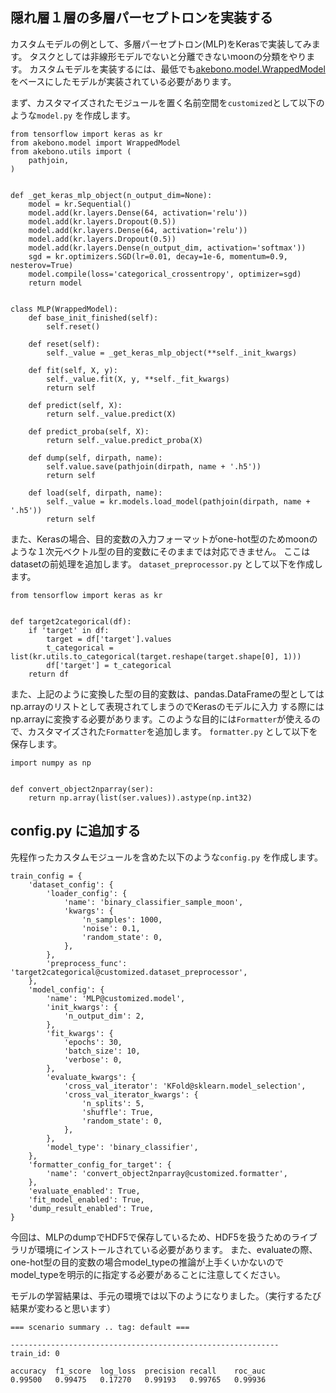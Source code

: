 ## 隠れ層１層の多層パーセプトロンを実装する

カスタムモデルの例として、多層パーセプトロン(MLP)をKerasで実装してみます。
タスクとしては非線形モデルでないと分離できないmoonの分類をやります。
カスタムモデルを実装するには、最低でも[akebono.model.WrappedModel](/sphinxapidocs/index.html#akebono.model.WrappedModel) をベースにしたモデルが実装されている必要があります。

まず、カスタマイズされたモジュールを置く名前空間を`customized`として以下のような`model.py` を作成します。

```
from tensorflow import keras as kr
from akebono.model import WrappedModel
from akebono.utils import (
    pathjoin,
)


def _get_keras_mlp_object(n_output_dim=None):
    model = kr.Sequential()
    model.add(kr.layers.Dense(64, activation='relu'))
    model.add(kr.layers.Dropout(0.5))
    model.add(kr.layers.Dense(64, activation='relu'))
    model.add(kr.layers.Dropout(0.5))
    model.add(kr.layers.Dense(n_output_dim, activation='softmax'))
    sgd = kr.optimizers.SGD(lr=0.01, decay=1e-6, momentum=0.9, nesterov=True)
    model.compile(loss='categorical_crossentropy', optimizer=sgd)
    return model


class MLP(WrappedModel):
    def base_init_finished(self):
        self.reset()

    def reset(self):
        self._value = _get_keras_mlp_object(**self._init_kwargs)

    def fit(self, X, y):
        self._value.fit(X, y, **self._fit_kwargs)
        return self

    def predict(self, X):
        return self._value.predict(X)

    def predict_proba(self, X):
        return self._value.predict_proba(X)

    def dump(self, dirpath, name):
        self.value.save(pathjoin(dirpath, name + '.h5'))
        return self

    def load(self, dirpath, name):
        self._value = kr.models.load_model(pathjoin(dirpath, name + '.h5'))
        return self
```

また、Kerasの場合、目的変数の入力フォーマットがone-hot型のためmoonのような１次元ベクトル型の目的変数にそのままでは対応できません。
ここはdatasetの前処理を追加します。 `dataset_preprocessor.py` として以下を作成します。

```
from tensorflow import keras as kr


def target2categorical(df):
    if 'target' in df:
        target = df['target'].values
        t_categorical = list(kr.utils.to_categorical(target.reshape(target.shape[0], 1)))
        df['target'] = t_categorical
    return df
```

また、上記のように変換した型の目的変数は、pandas.DataFrameの型としてはnp.arrayのリストとして表現されてしまうのでKerasのモデルに入力
する際にはnp.arrayに変換する必要があります。このような目的には`Formatter`が使えるので、カスタマイズされた`Formatter`を追加します。
`formatter.py` として以下を保存します。

```
import numpy as np


def convert_object2nparray(ser):
    return np.array(list(ser.values)).astype(np.int32)
```

## config.py に追加する

先程作ったカスタムモジュールを含めた以下のような`config.py` を作成します。

```
train_config = {
    'dataset_config': {
        'loader_config': {
            'name': 'binary_classifier_sample_moon',
            'kwargs': {
                'n_samples': 1000,
                'noise': 0.1,
                'random_state': 0,
            },
        },
        'preprocess_func': 'target2categorical@customized.dataset_preprocessor',
    },
    'model_config': {
        'name': 'MLP@customized.model',
        'init_kwargs': {
            'n_output_dim': 2,
        },
        'fit_kwargs': {
            'epochs': 30,
            'batch_size': 10,
            'verbose': 0,
        },
        'evaluate_kwargs': {
            'cross_val_iterator': 'KFold@sklearn.model_selection',
            'cross_val_iterator_kwargs': {
                'n_splits': 5,
                'shuffle': True,
                'random_state': 0,
            },
        },
        'model_type': 'binary_classifier',
    },
    'formatter_config_for_target': {
        'name': 'convert_object2nparray@customized.formatter',
    },
    'evaluate_enabled': True,
    'fit_model_enabled': True,
    'dump_result_enabled': True,
}
```

今回は、MLPのdumpでHDF5で保存しているため、HDF5を扱うためのライブラリが環境にインストールされている必要があります。
また、evaluateの際、one-hot型の目的変数の場合model_typeの推論が上手くいかないのでmodel_typeを明示的に指定する必要があることに注意してください。

モデルの学習結果は、手元の環境では以下のようになりました。（実行するたび結果が変わると思います）

```
=== scenario summary .. tag: default ===

------------------------------------------------------------
train_id: 0

accuracy  f1_score  log_loss  precision recall    roc_auc  
0.99500   0.99475   0.17270   0.99193   0.99765   0.99936  
```

